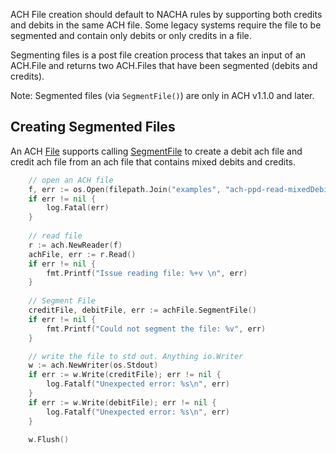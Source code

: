 ACH File creation should default to NACHA rules by supporting both credits and debits in the same ACH file.  Some legacy systems require the file to be segmented and contain only debits or only credits in a file.

Segmenting files is a post file creation process that takes an input of an ACH.File and returns two ACH.Files that have been segmented (debits and credits).

Note: Segmented files (via `SegmentFile()`) are only in ACH v1.1.0 and later.

## Creating Segmented Files

An ACH [File](https://godoc.org/github.com/moov-io/ach#File) supports calling [SegmentFile](https://godoc.org/github.com/moov-io/ach#File.SegmentFile) to create a debit ach file and credit ach file from an ach file that contains mixed debits and credits.

```go
	// open an ACH file
    f, err := os.Open(filepath.Join("examples", "ach-ppd-read-mixedDebitCredit", "ppd-mixedDebitCredit.ach"))
	if err != nil {
		log.Fatal(err)
	}
	
    // read file
	r := ach.NewReader(f)
	achFile, err := r.Read()
	if err != nil {
		fmt.Printf("Issue reading file: %+v \n", err)
	}
	
	// Segment File
	creditFile, debitFile, err := achFile.SegmentFile()
	if err != nil {
		fmt.Printf("Could not segment the file: %v", err)
	}

	// write the file to std out. Anything io.Writer
	w := ach.NewWriter(os.Stdout)
	if err := w.Write(creditFile); err != nil {
		log.Fatalf("Unexpected error: %s\n", err)
	}
	if err := w.Write(debitFile); err != nil {
		log.Fatalf("Unexpected error: %s\n", err)
	}

	w.Flush()
```
